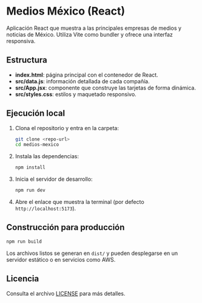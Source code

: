 # Medios México (React)

Aplicación React que muestra a las principales empresas de medios y noticias de México. Utiliza Vite como bundler y ofrece una interfaz responsiva.

## Estructura
- **index.html**: página principal con el contenedor de React.
- **src/data.js**: información detallada de cada compañía.
- **src/App.jsx**: componente que construye las tarjetas de forma dinámica.
- **src/styles.css**: estilos y maquetado responsivo.

## Ejecución local
1. Clona el repositorio y entra en la carpeta:
   ```bash
   git clone <repo-url>
   cd medios-mexico
   ```
2. Instala las dependencias:
   ```bash
   npm install
   ```
3. Inicia el servidor de desarrollo:
   ```bash
   npm run dev
   ```
4. Abre el enlace que muestra la terminal (por defecto `http://localhost:5173`).

## Construcción para producción
```bash
npm run build
```
Los archivos listos se generan en `dist/` y pueden desplegarse en un servidor estático o en servicios como AWS.

## Licencia
Consulta el archivo [LICENSE](LICENSE) para más detalles.

